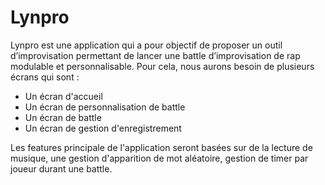 # Lynpro

Lynpro est une application qui a pour objectif de proposer un outil d’improvisation permettant de lancer une battle d’improvisation de rap modulable et personnalisable.
Pour cela, nous aurons besoin de plusieurs écrans qui sont :

  - Un écran d'accueil
  - Un écran de personnalisation de battle
  - Un écran de battle
  - Un écran de gestion d'enregistrement

Les features principale de l'application seront basées sur de la lecture de musique, une gestion d'apparition de mot aléatoire, gestion de timer par joueur durant une battle.



